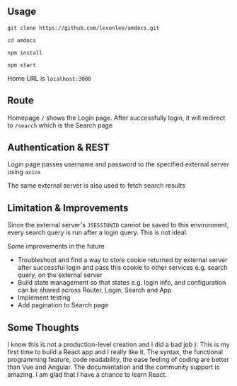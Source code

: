 ## Usage
`git clone https://github.com/levonlee/amdocs.git`

`cd amdocs`

`npm install`

`npm start`

Home URL is `localhost:3000`

## Route
Homepage `/` shows the Login page. After successfully login, it will redirect to `/search` which is the Search page

## Authentication & REST
Login page passes username and password to the specified external server using `axios`

The same external server is also used to fetch search results

## Limitation & Improvements
Since the external server's `JSESSIONID` cannot be saved to this environment, every search query is run after a login query. This is not ideal.

Some improvements in the future
- Troubleshoot and find a way to store cookie returned by external server after successful login and pass this cookie to other services e.g. search query, on the external server
- Build state management so that states e.g. login info, and configuration can be shared across Router, Login, Search and App
- Implement testing
- Add pagination to Search page

## Some Thoughts
I know this is not a production-level creation and I did a bad job ):
This is my first time to build a React app and I really like it. The syntax, the functional programming feature, code readability, the ease feeling of coding are better than Vue and Angular.
The documentation and the community support is amazing.
I am glad that I have a chance to learn React.
